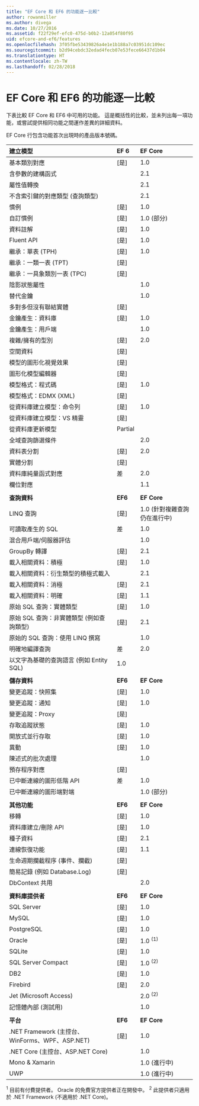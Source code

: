 ```yaml
---
title: "EF Core 和 EF6 的功能逐一比較"
author: rowanmiller
ms.author: divega
ms.date: 10/27/2016
ms.assetid: f22f29ef-efc0-475d-b0b2-12a054f80f95
uid: efcore-and-ef6/features
ms.openlocfilehash: 3f05fbe53439826a4e1e1b188a7c03951dc109ec
ms.sourcegitcommit: b2d94cebdc32edad4fecb07e53fece66437d1b04
ms.translationtype: HT
ms.contentlocale: zh-TW
ms.lasthandoff: 02/28/2018
---
```

# <a name="ef-core-and-ef6-feature-by-feature-comparison"></a>EF Core 和 EF6 的功能逐一比較

下表比較 EF Core 和 EF6 中可用的功能。 這是概括性的比較，並未列出每一項功能，或嘗試提供相同功能之間運作差異的詳細資料。

EF Core 行包含功能首次出現時的產品版本號碼。

| **建立模型**                                  | **EF 6** | **EF Core**                           |
|:------------------------------------------------------|:---------|:--------------------------------------|
| 基本類別對應                                   | [是]      | 1.0                                   |
| 含參數的建構函式                          |          | 2.1                                   |
| 屬性值轉換                            |          | 2.1                                   |
| 不含索引鍵的對應類型 (查詢類型)               |          | 2.1                                   |
| 慣例                                           | [是]      | 1.0                                   |
| 自訂慣例                                    | [是]      | 1.0 (部分)                         |
| 資料註解                                      | [是]      | 1.0                                   |
| Fluent API                                            | [是]      | 1.0                                   |
| 繼承：單表 (TPH)                | [是]      | 1.0                                   |
| 繼承：一類一表 (TPT)                     | [是]      |                                       |
| 繼承：一具象類別一表 (TPC)           | [是]      |                                       |
| 陰影狀態屬性                               |          | 1.0                                   |
| 替代金鑰                                        |          | 1.0                                   |
| 多對多但沒有聯結實體                      | [是]      |                                       |
| 金鑰產生：資料庫                              | [是]      | 1.0                                   |
| 金鑰產生：用戶端                                |          | 1.0                                   |
| 複雜/擁有的型別                                   | [是]      | 2.0                                   |
| 空間資料                                          | [是]      |                                       |
| 模型的圖形化視覺效果                      | [是]      |                                       |
| 圖形化模型編輯器                                | [是]      |                                       |
| 模型格式：程式碼                                    | [是]      | 1.0                                   |
| 模型格式：EDMX (XML)                              | [是]      |                                       |
| 從資料庫建立模型：命令列              | [是]      | 1.0                                   |
| 從資料庫建立模型：VS 精靈                 | [是]      |                                       |
| 從資料庫更新模型                            | Partial  |                                       |
| 全域查詢篩選條件                                  |          | 2.0                                   |
| 資料表分割                                       | [是]      | 2.0                                   |
| 實體分割                                      | [是]      |                                       |
| 資料庫純量函式對應                      | 差     | 2.0                                   |
| 欄位對應                                         |          | 1.1                                   |
|                                                       |          |                                       |
| **查詢資料**                                     | **EF6**  | **EF Core**                           |
| LINQ 查詢                                          | [是]      | 1.0 (針對複雜查詢仍在進行中) |
| 可讀取產生的 SQL                                | 差     | 1.0                                   |
| 混合用戶端/伺服器評估                        |          | 1.0                                   |
| GroupBy 轉譯                                   | [是]      | 2.1                                   |
| 載入相關資料：積極                           | [是]      | 1.0                                   |
| 載入相關資料：衍生類型的積極式載入 |          | 2.1                                   |
| 載入相關資料：消極                            | [是]      | 2.1                                   |
| 載入相關資料：明確                        | [是]      | 1.1                                   |
| 原始 SQL 查詢：實體類型                         | [是]      | 1.0                                   |
| 原始 SQL 查詢：非實體類型 (例如查詢類型)  | [是]      | 2.1                                   |
| 原始的 SQL 查詢：使用 LINQ 撰寫                  |          | 1.0                                   |
| 明確地編譯查詢                           | 差     | 2.0                                   |
| 以文字為基礎的查詢語言 (例如 Entity SQL)           | 1.0      |                                       |
|                                                       |          |                                       |
| **儲存資料**                                       | **EF6**  | **EF Core**                           |
| 變更追蹤：快照集                             | [是]      | 1.0                                   |
| 變更追蹤：通知                         | [是]      | 1.0                                   |
| 變更追蹤：Proxy                              | [是]      |                                       |
| 存取追蹤狀態                               | [是]      | 1.0                                   |
| 開放式並行存取                                | [是]      | 1.0                                   |
| 異動                                          | [是]      | 1.0                                   |
| 陳述式的批次處理                                |          | 1.0                                   |
| 預存程序對應                              | [是]      |                                       |
| 已中斷連線的圖形低階 API                     | 差     | 1.0                                   |
| 已中斷連線的圖形端對端                         |          | 1.0 (部分)                         |
|                                                       |          |                                       |
| **其他功能**                                    | **EF6**  | **EF Core**                           |
| 移轉                                            | [是]      | 1.0                                   |
| 資料庫建立/刪除 API                       | [是]      | 1.0                                   |
| 種子資料                                             | [是]      | 2.1                                   |
| 連線恢復功能                                 | [是]      | 1.1                                   |
| 生命週期攔截程序 (事件、攔截)                | [是]      |                                       |
| 簡易記錄 (例如 Database.Log)                    | [是]      |                                       |
| DbContext 共用                                     |          | 2.0                                   |
|                                                       |          |                                       |
| **資料庫提供者**                                | **EF6**  | **EF Core**                           |
| SQL Server                                            | [是]      | 1.0                                   |
| MySQL                                                 | [是]      | 1.0                                   |
| PostgreSQL                                            | [是]      | 1.0                                   |
| Oracle                                                | [是]      | 1.0 <sup>(1)</sup>                    |
| SQLite                                                | [是]      | 1.0                                   |
| SQL Server Compact                                    | [是]      | 1.0 <sup>(2)</sup>                    |
| DB2                                                   | [是]      | 1.0                                   |
| Firebird                                              | [是]      | 2.0                                   |
| Jet (Microsoft Access)                                |          | 2.0 <sup>(2)</sup>                    |
| 記憶體內部 (測試用)                               |          | 1.0                                   |
|                                                       |          |                                       |
| **平台**                                         | **EF6**  | **EF Core**                           |
| .NET Framework (主控台、WinForms、WPF、ASP.NET)      | [是]      | 1.0                                   |
| .NET Core (主控台、ASP.NET Core)                     |          | 1.0                                   |
| Mono & Xamarin                                        |          | 1.0 (進行中)                     |
| UWP                                                   |          | 1.0 (進行中)                     |

<sup>1</sup> 目前有付費提供者。 Oracle 的免費官方提供者正在開發中。
<sup>2</sup> 此提供者只適用於 .NET Framework (不適用於 .NET Core)。
